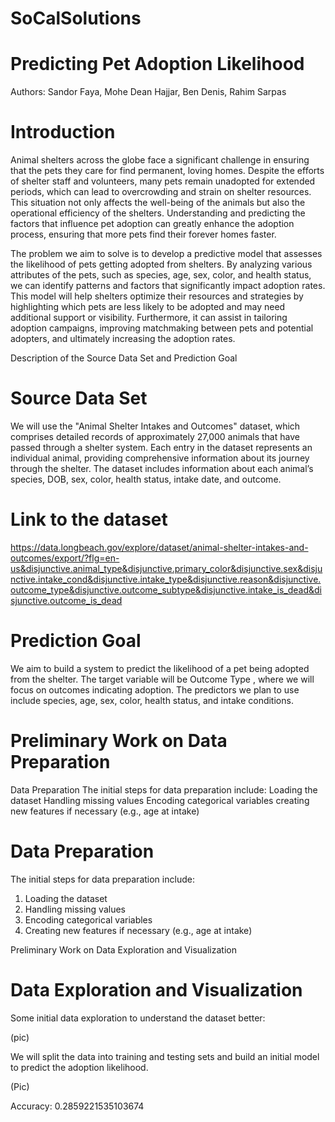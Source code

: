 # SoCalSolutions

# Predicting Pet Adoption Likelihood
Authors: Sandor Faya, Mohe Dean Hajjar, Ben Denis, Rahim Sarpas

# Introduction
Animal shelters across the globe face a significant challenge in ensuring that the pets they care for find permanent, loving homes. Despite the efforts of shelter staff and volunteers, many pets remain unadopted for extended periods, which can lead to overcrowding and strain on shelter resources. This situation not only affects the well-being of the animals but also the operational efficiency of the shelters. Understanding and predicting the factors that influence pet adoption can greatly enhance the adoption process, ensuring that more pets find their forever homes faster.

The problem we aim to solve is to develop a predictive model that assesses the likelihood of pets getting adopted from shelters. By analyzing various attributes of the pets, such as species, age, sex, color, and health status, we can identify patterns and factors that significantly impact adoption rates. This model will help shelters optimize their resources and strategies by highlighting which pets are less likely to be adopted and may need additional support or visibility. Furthermore, it can assist in tailoring adoption campaigns, improving matchmaking between pets and potential adopters, and ultimately increasing the adoption rates.

Description of the Source Data Set and Prediction Goal

# Source Data Set

We will use the "Animal Shelter Intakes and Outcomes" dataset, which comprises detailed records of approximately 27,000 animals that have passed through a shelter system. Each entry in the dataset represents an individual animal, providing comprehensive information about its journey through the shelter. The dataset includes information about each animalʼs species, DOB, sex, color, health status, intake date, and outcome.

# Link to the dataset
https://data.longbeach.gov/explore/dataset/animal-shelter-intakes-and-outcomes/export/?flg=en-us&disjunctive.animal_type&disjunctive.primary_color&disjunctive.sex&disjunctive.intake_cond&disjunctive.intake_type&disjunctive.reason&disjunctive.outcome_type&disjunctive.outcome_subtype&disjunctive.intake_is_dead&disjunctive.outcome_is_dead

# Prediction Goal

We aim to build a system to predict the likelihood of a pet being adopted from the shelter. The target variable will be Outcome Type , where we will focus on outcomes indicating adoption. The predictors we plan to use include species, age, sex, color, health status, and intake conditions.

# Preliminary Work on Data Preparation

Data Preparation The initial steps for data preparation include: 
Loading the dataset Handling missing values Encoding categorical variables creating new features if necessary (e.g., age at intake)

# Data Preparation

The initial steps for data preparation include:

1. Loading the dataset
2. Handling missing values
3. Encoding categorical variables
4. Creating new features if necessary (e.g., age at intake)
   
Preliminary Work on Data Exploration and Visualization

# Data Exploration and Visualization
Some initial data exploration to understand the dataset better:

(pic)

We will split the data into training and testing sets and build an initial model to predict
the adoption likelihood.

(Pic)

Accuracy: 0.2859221535103674
